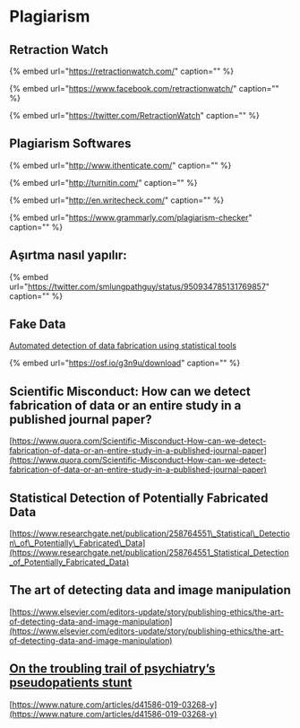 # Plagiarism

## Retraction Watch

{% embed url="https://retractionwatch.com/" caption="" %}

{% embed url="https://www.facebook.com/retractionwatch/" caption="" %}

{% embed url="https://twitter.com/RetractionWatch" caption="" %}

## Plagiarism Softwares

{% embed url="http://www.ithenticate.com/" caption="" %}

{% embed url="http://turnitin.com/" caption="" %}

{% embed url="http://en.writecheck.com/" caption="" %}

{% embed url="https://www.grammarly.com/plagiarism-checker" caption="" %}

## Aşırtma nasıl yapılır:

{% embed url="https://twitter.com/smlungpathguy/status/950934785131769857" caption="" %}

## Fake Data

[Automated detection of data fabrication using statistical tools](https://osf.io/g3n9u/download)

{% embed url="https://osf.io/g3n9u/download" caption="" %}

## Scientific Misconduct: How can we detect fabrication of data or an entire study in a published journal paper?

[https://www.quora.com/Scientific-Misconduct-How-can-we-detect-fabrication-of-data-or-an-entire-study-in-a-published-journal-paper](https://www.quora.com/Scientific-Misconduct-How-can-we-detect-fabrication-of-data-or-an-entire-study-in-a-published-journal-paper)

## Statistical Detection of Potentially Fabricated Data

[https://www.researchgate.net/publication/258764551\_Statistical\_Detection\_of\_Potentially\_Fabricated\_Data](https://www.researchgate.net/publication/258764551_Statistical_Detection_of_Potentially_Fabricated_Data)

## The art of detecting data and image manipulation

[https://www.elsevier.com/editors-update/story/publishing-ethics/the-art-of-detecting-data-and-image-manipulation](https://www.elsevier.com/editors-update/story/publishing-ethics/the-art-of-detecting-data-and-image-manipulation)

## [On the troubling trail of psychiatry’s pseudopatients stunt](https://www.nature.com/articles/d41586-019-03268-y)

[https://www.nature.com/articles/d41586-019-03268-y](https://www.nature.com/articles/d41586-019-03268-y)
